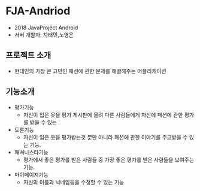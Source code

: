 # FJA-Andriod
+ 2018 JavaProject Android
+ 서버 개발자: 차태민,노영은

## 프로젝트 소개
+ 현대인의 가장 큰 고민인 패션에 관한 문제를 해결해주는 어플리케이션

## 기능소개
+ 평가기능
  + 자신이 입은 옷을 평가 게시판에 올려 다른 사람들에게 자신에 패션에 관한 평가를 받을 수 있는 .
+ 토론기능
  + 자신이 입은 옷을 평가받는것 뿐만 아니라 패션에 관한 이야기를 주고받을 수 있는 기능.
+ 패셔니스타기능
  + 평가에서 좋은 평가를 받은 사람들 중 가장 좋은 평가를 받은 사람들을 보여주는 기능.
+ 마이페이지기능
  + 자신의 이름과 닉네임등을 수정할 수 있는 기능
